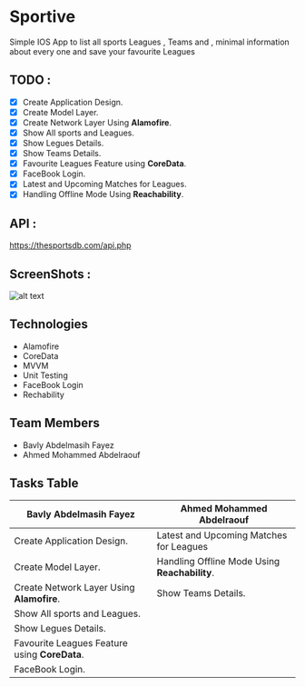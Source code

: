 # Sportive
Simple IOS App to list all sports Leagues , Teams and , minimal information about every one and save your favourite Leagues

## TODO :
- [X] Create Application Design.
- [X] Create Model Layer.
- [X] Create Network Layer Using **Alamofire**.
- [X] Show All sports and Leagues.
- [X] Show Legues Details.
- [X] Show Teams Details.
- [X] Favourite Leagues Feature using **CoreData**.
- [X] FaceBook Login.
- [X] Latest and Upcoming Matches for Leagues.
- [X] Handling Offline Mode Using **Reachability**.

## API : 
https://thesportsdb.com/api.php

## ScreenShots :
![alt text](https://github.com/bavly19/Sportive/blob/bavly/ScreenShots/1.png)

## Technologies
* Alamofire
* CoreData
* MVVM
* Unit Testing
* FaceBook Login
* Rechability

## Team Members
* Bavly Abdelmasih Fayez
* Ahmed Mohammed Abdelraouf

## Tasks Table

|        Bavly Abdelmasih Fayez                 |        Ahmed Mohammed Abdelraouf              |
| --------------------------------------------- | --------------------------------------------- |
| Create Application Design.                    |  Latest and Upcoming Matches for Leagues      |
| Create Model Layer.                           | Handling Offline Mode Using **Reachability**. |
| Create Network Layer Using **Alamofire**.     | Show Teams Details.                           |
| Show All sports and Leagues.                  |
| Show Legues Details.                          |
| Favourite Leagues Feature using **CoreData**. |
| FaceBook Login.                               |
